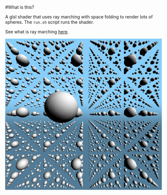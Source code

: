 #What is this?

A glsl shader that uses ray marching with space folding to render
lots of spheres. The `run.sh` script runs the shader.

See what is ray marching [here](https://en.wikipedia.org/wiki/Ray_marching).

![](img/img.png)
